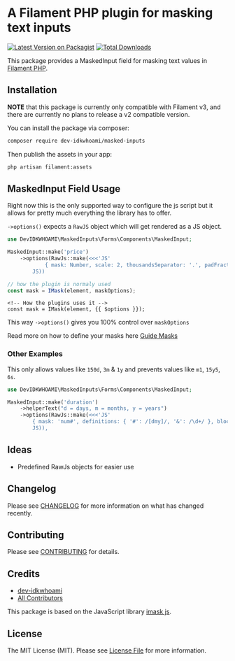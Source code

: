 # A Filament PHP plugin for masking text inputs

[![Latest Version on Packagist](https://img.shields.io/packagist/v/dev-idkwhoami/masked-inputs.svg?style=flat-square)](https://packagist.org/packages/cdev-idkwhoami/masked-inputs)
[![Total Downloads](https://img.shields.io/packagist/dt/dev-idkwhoami/masked-inputs.svg?style=flat-square)](https://packagist.org/packages/dev-idkwhoami/masked-inputs)

This package provides a MaskedInput field for masking text values in [Filament PHP](https://github.com/filamentphp/filament).

## Installation

**NOTE** that this package is currently only compatible with Filament v3, and there are currently no plans to release a v2
compatible version.

You can install the package via composer:

```bash
composer require dev-idkwhoami/masked-inputs
```

Then publish the assets in your app:

```bash
php artisan filament:assets
```

## MaskedInput Field Usage

Right now this is the only supported way to configure the js script but it allows for pretty much everything the library has to offer.

`->options()` expects a `RawJS` object which will get rendered as a JS object.

```php
use DevIDKWHOAMI\MaskedInputs\Forms\Components\MaskedInput;

MaskedInput::make('price')
    ->options(RawJs::make(<<<'JS'
            { mask: Number, scale: 2, thousandsSeparator: '.', padFractionalZeros: true, normalizeZeros: true, radix: ',', mapToRadix: ['.'], autofix: true }
        JS))
```

```js
// how the plugin is normaly used
const mask = IMask(element, maskOptions);
```

```bladehtml
<!-- How the plugins uses it -->
const mask = IMask(element, {{ $options }});
```

This way `->options()` gives you 100% control over `maskOptions`

Read more on how to define your masks here [Guide Masks](https://imask.js.org/guide.html#masked)

### Other Examples

This only allows values like `150d`, `3m` & `1y` and prevents values like `m1`, `15y5`, `6s`.
```php
use DevIDKWHOAMI\MaskedInputs\Forms\Components\MaskedInput;

MaskedInput::make('duration')
    ->helperText("d = days, m = months, y = years")
    ->options(RawJs::make(<<<'JS'
        { mask: 'num#', definitions: { '#': /[dmy]/, '&': /\d+/ }, blocks: { num: { mask: Number, expose: true }} }
        JS)),
```

## Ideas
- Predefined RawJs objects for easier use

## Changelog

Please see [CHANGELOG](CHANGELOG.md) for more information on what has changed recently.

## Contributing

Please see [CONTRIBUTING](.github/CONTRIBUTING.md) for details.

## Credits

- [dev-idkwhoami](https://github.com/dev-idkwhoami)
- [All Contributors](../../contributors)

This package is based on the JavaScript library [imask js](https://imask.js.org/).

## License

The MIT License (MIT). Please see [License File](LICENSE.md) for more information.
